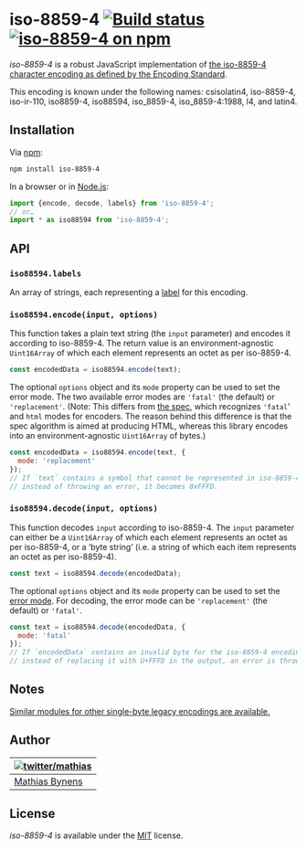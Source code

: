 # iso-8859-4 [![Build status](https://github.com/mathiasbynens/iso-8859-4/workflows/run-checks/badge.svg)](https://github.com/mathiasbynens/iso-8859-4/actions?query=workflow%3Arun-checks) [![iso-8859-4 on npm](https://img.shields.io/npm/v/iso-8859-4)](https://www.npmjs.com/package/iso-8859-4)

_iso-8859-4_ is a robust JavaScript implementation of [the iso-8859-4 character encoding as defined by the Encoding Standard](https://encoding.spec.whatwg.org/#iso-8859-4).

This encoding is known under the following names: csisolatin4, iso-8859-4, iso-ir-110, iso8859-4, iso88594, iso_8859-4, iso_8859-4:1988, l4, and latin4.

## Installation

Via [npm](https://www.npmjs.com/):

```bash
npm install iso-8859-4
```

In a browser or in [Node.js](https://nodejs.org/):

```js
import {encode, decode, labels} from 'iso-8859-4';
// or…
import * as iso88594 from 'iso-8859-4';
```

## API

### `iso88594.labels`

An array of strings, each representing a [label](https://encoding.spec.whatwg.org/#label) for this encoding.

### `iso88594.encode(input, options)`

This function takes a plain text string (the `input` parameter) and encodes it according to iso-8859-4. The return value is an environment-agnostic `Uint16Array` of which each element represents an octet as per iso-8859-4.

```js
const encodedData = iso88594.encode(text);
```

The optional `options` object and its `mode` property can be used to set the error mode. The two available error modes are `'fatal'` (the default) or `'replacement'`. (Note: This differs from [the spec](https://encoding.spec.whatwg.org/#error-mode), which recognizes `'fatal`' and `html` modes for encoders. The reason behind this difference is that the spec algorithm is aimed at producing HTML, whereas this library encodes into an environment-agnostic `Uint16Array` of bytes.)

```js
const encodedData = iso88594.encode(text, {
  mode: 'replacement'
});
// If `text` contains a symbol that cannot be represented in iso-8859-4,
// instead of throwing an error, it becomes 0xFFFD.
```

### `iso88594.decode(input, options)`

This function decodes `input` according to iso-8859-4. The `input` parameter can either be a `Uint16Array` of which each element represents an octet as per iso-8859-4, or a ‘byte string’ (i.e. a string of which each item represents an octet as per iso-8859-4).

```js
const text = iso88594.decode(encodedData);
```

The optional `options` object and its `mode` property can be used to set the [error mode](https://encoding.spec.whatwg.org/#error-mode). For decoding, the error mode can be `'replacement'` (the default) or `'fatal'`.

```js
const text = iso88594.decode(encodedData, {
  mode: 'fatal'
});
// If `encodedData` contains an invalid byte for the iso-8859-4 encoding,
// instead of replacing it with U+FFFD in the output, an error is thrown.
```

## Notes

[Similar modules for other single-byte legacy encodings are available.](https://www.npmjs.com/browse/keyword/legacy-encoding)

## Author

| [![twitter/mathias](https://gravatar.com/avatar/24e08a9ea84deb17ae121074d0f17125?s=70)](https://twitter.com/mathias "Follow @mathias on Twitter") |
|---|
| [Mathias Bynens](https://mathiasbynens.be/) |

## License

_iso-8859-4_ is available under the [MIT](https://mths.be/mit) license.
